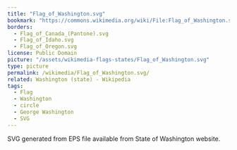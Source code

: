 ```yaml
---
title: "Flag_of_Washington.svg"
bookmark: "https://commons.wikimedia.org/wiki/File:Flag_of_Washington.svg"
borders:
  - Flag_of_Canada_(Pantone).svg
  - Flag_of_Idaho.svg
  - Flag_of_Oregon.svg
license: Public Domain
picture: "/assets/wikimedia-flags-states/Flag_of_Washington.svg"
type: picture
permalink: /wikimedia/Flag_of_Washington.svg/
related: Washington (state) - Wikipedia
tags:
  - Flag
  - Washington
  - circle
  - George Washington
  - SVG
---
```

SVG generated from EPS file available from State of Washington website.